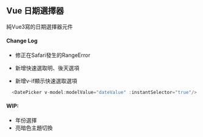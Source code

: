 ## Vue 日期選擇器
純Vue3寫的日期選擇器元件

#### Change Log

+ 修正在Safari發生的RangeError

+ 新增快速選取明、後天選項

+ 新增v-if顯示快速選取選項

```JavaScript
  <DatePicker v-model:modelValue="dateValue" :instantSelector="true"/>
```

#### WIP:
+ 年份選擇
+ 亮暗色主題切換